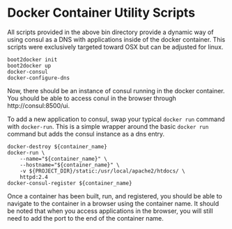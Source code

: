 # Docker Container Utility Scripts

All scripts provided in the above bin directory provide a dynamic way of using consul as a DNS with applications inside of the docker container.
This scripts were exclusively targeted toward OSX but can be adjusted for linux.

```
boot2docker init
boot2docker up
docker-consul
docker-configure-dns
```

Now, there should be an instance of consul running in the docker container.
You should be able to access conul in the browser through http://consul:8500/ui.

To add a new application to consul, swap your typical `docker run` command with `docker-run`.
This is a simple wrapper around the basic `docker run` command but adds the consul instance as a dns entry.

```
docker-destroy ${container_name}
docker-run \
    --name="${container_name}" \
    --hostname="${container_name}" \
    -v ${PROJECT_DIR}/static:/usr/local/apache2/htdocs/ \
    httpd:2.4
docker-consul-register ${container_name}
```

Once a container has been built, run, and registered, you should be able to navigate to the container in a browser using the container name.
It should be noted that when you access applications in the browser, you will still need to add the port to the end of the container name.
